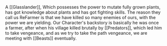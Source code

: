 A [[Glasslander]],
Which possesses the power to mutate fully grown plants, has got knowledge about plants and has got fighting skills. The reason they call us ReFarmer is that we have killed so many enemies of ours, with the power we are yielding.
Our Character's backstory is basically he was once a farmer, after when his village killed brutally by [[Predators]], which led him to take vengeance, and as we try to take the path vengeance, we are meeting with [[Beasts]] eventually. 

